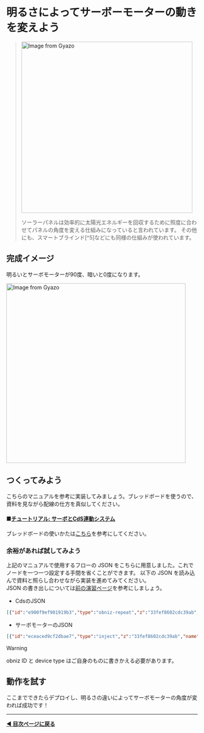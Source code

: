 # 明るさによってサーボーモーターの動きを変えよう

> <a href="https://gyazo.com/fc47d3de9f7c1f81247fefdf3d041de5"><img src="https://i.gyazo.com/fc47d3de9f7c1f81247fefdf3d041de5.png" alt="Image from Gyazo" width="450"/></a>
>    
> ソーラーパネルは効率的に太陽光エネルギーを回収するために照度に合わせてパネルの角度を変える仕組みになっていると言われています。
> その他にも、スマートブラインド[^5]などにも同様の仕組みが使われています。

## 完成イメージ

明るいとサーボモーターが90度、暗いと0度になります。

<a href="https://gyazo.com/371d98adc6a3a8e67e192c4132de5cd2"><img src="https://i.gyazo.com/371d98adc6a3a8e67e192c4132de5cd2.gif" alt="Image from Gyazo" width="472"/></a>

## つくってみよう
こちらのマニュアルを参考に実装してみましょう。ブレッドボードを使うので、資料を見ながら配線の仕方を真似してください。  
  
#### ■[チュートリアル: サーボとCdS連動システム](https://zenn.dev/protoout/books/07_node-red-obniz/viewer/tutorial-servo-cds)  

ブレッドボードの使いかたは[こちら](https://dotstud.io/docs/breadboard/)を参考にしてください。  

### 余裕があれば試してみよう  
上記のマニュアルで使用するフローの JSON をこちらに用意しました。これでノードを一つ一つ設定する手間を省くことができます。
以下の JSON を読み込んで資料と照らし合わせながら実装を進めてみてください。    
JSON の書き出しについては[前の演習ページ](../lesson03-obniz-advanced/combine_trafficlight_ultrasound.md)を参考にしましょう。

- CdsのJSON
```JSON
[{"id":"e900f9ef901919b3","type":"obniz-repeat","z":"33fef8602cdc39ab","obniz":"ba70d68aaeef2385","name":"","interval":100,"code":"const voltage = await obniz.ad1.getWait(); //ピン1からアナログ（光の強さ）をデジタル信号に変換した値を取得\r\n\r\nmsg.payload = voltage;\r\n\r\nreturn msg;","x":930,"y":80,"wires":[["1f1a09fd1795cc78"]]},{"id":"1f1a09fd1795cc78","type":"debug","z":"33fef8602cdc39ab","name":"debug 7","active":true,"tosidebar":true,"console":false,"tostatus":false,"complete":"false","statusVal":"","statusType":"auto","x":1160,"y":80,"wires":[]},{"id":"a44a779093b2a813","type":"comment","z":"33fef8602cdc39ab","name":"Cds","info":"","x":810,"y":40,"wires":[]},{"id":"b336febe1bc5770c","type":"comment","z":"33fef8602cdc39ab","name":"obniz ID と device type をご自身のものに書き換えてください！","info":"","x":990,"y":120,"wires":[]},{"id":"ba70d68aaeef2385","type":"obniz","obnizId":"11111111","deviceType":"obnizboard1y","name":"","accessToken":"","autoConnectOnDeploy":true,"code":"obniz.io0.output(true); //io0番を5vに\r\nobniz.io2.output(false); //io2番をGNDに\r\nobnizParts.servo = obniz.wired(\"ServoMotor\",{ signal:2 }); //サーボモーターをどのくらい回すかの信号を2番に設定"}]
```
  
- サーボモーターのJSON
```JSON
[{"id":"eceaced9cf2dbae7","type":"inject","z":"33fef8602cdc39ab","name":"","props":[{"p":"payload"},{"p":"topic","vt":"str"}],"repeat":"","crontab":"","once":false,"onceDelay":0.1,"topic":"","payload":"","payloadType":"date","x":940,"y":220,"wires":[["75ebdb6040cf49df"]]},{"id":"dce4052f4e01d17c","type":"comment","z":"33fef8602cdc39ab","name":"サーボモーター","info":"","x":840,"y":180,"wires":[]},{"id":"75ebdb6040cf49df","type":"change","z":"33fef8602cdc39ab","name":"","rules":[{"t":"set","p":"payload","pt":"msg","to":"20","tot":"num"}],"action":"","property":"","from":"","to":"","reg":false,"x":1080,"y":280,"wires":[["9f0512b7835f523f"]]},{"id":"9f0512b7835f523f","type":"obniz-function","z":"33fef8602cdc39ab","obniz":"ba70d68aaeef2385","name":"","code":"obnizParts.servo.angle(msg.payload); //msg.payloadの角度にサーボモーターを動かす\r\n\r\nreturn msg //msgを出力","x":1220,"y":340,"wires":[["832e0df02cc239df"]]},{"id":"832e0df02cc239df","type":"debug","z":"33fef8602cdc39ab","name":"debug 8","active":true,"tosidebar":true,"console":false,"tostatus":false,"complete":"false","statusVal":"","statusType":"auto","x":1360,"y":380,"wires":[]},{"id":"b6cb1ebdf22a2df6","type":"comment","z":"33fef8602cdc39ab","name":"obniz ID と device type をご自身のものに書き換えてください！","info":"","x":990,"y":420,"wires":[]},{"id":"ba70d68aaeef2385","type":"obniz","obnizId":"11111111","deviceType":"obnizboard1y","name":"","accessToken":"","autoConnectOnDeploy":true,"code":"obniz.io0.output(true); //io0番を5vに\r\nobniz.io2.output(false); //io2番をGNDに\r\nobnizParts.servo = obniz.wired(\"ServoMotor\",{ signal:2 }); //サーボモーターをどのくらい回すかの信号を2番に設定"}]
```

> [!WARNING]
> obniz ID と device type はご自身のものに書きかえる必要があります。
  
## 動作を試す
ここまでできたらデプロイし、明るさの違いによってサーボモーターの角度が変われば成功です！

---

**[◀ 目次ページに戻る](../readme.md)**
